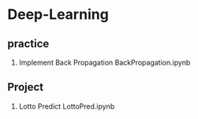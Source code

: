# Deep-Learning

## practice
  1. Implement Back Propagation
    BackPropagation.ipynb

## Project
  1. Lotto Predict
    LottoPred.ipynb

